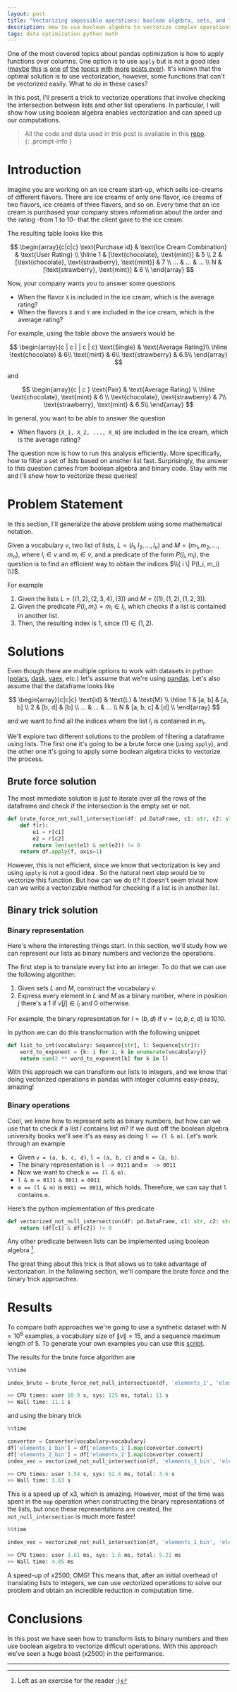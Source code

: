 ```yaml
---
layout: post
title: "Vectorizing impossible operations: boolean algebra, sets, and filters"
description: How to use boolean algebra to vectorize complex operations and get x2000 speed-up.
tags: data optimization python math
---
```


One of the most covered topics about pandas optimization is how to apply functions over columns. One option is to use `apply` but is not a good idea ([maybe](https://python.plainenglish.io/pandas-how-you-can-speed-up-50x-using-vectorized-operations-d6e829317f30/) [this](https://stackoverflow.com/questions/27575854/vectorizing-a-function-in-pandas) [is](https://medium.com/analytics-vidhya/understanding-vectorization-in-numpy-and-pandas-188b6ebc5398) [one](https://towardsdatascience.com/efficient-pandas-apply-vs-vectorized-operations-91ca17669e84) [of](https://medium.com/productive-data-science/why-you-should-forget-for-loop-for-data-science-code-and-embrace-vectorization-696632622d5f) [the](https://morioh.com/p/7ba40acefa19) [topics](https://medium.com/analytics-vidhya/understanding-vectorization-in-numpy-and-pandas-188b6ebc5398) [with](https://datascience.blog.wzb.eu/2018/02/02/vectorization-and-parallelization-in-python-with-numpy-and-pandas/) [more](https://www.architecture-performance.fr/ap_blog/applying-a-row-wise-function-to-a-pandas-dataframe/) [posts ever](https://ogeek.cn/qa/?qa=383643/)). It's known that the optimal solution is to use vectorization, however, some functions that can't be vectorized easily. What to do in these cases?

In this post, I'll present a trick to vectorize operations that involve checking the intersection between lists and other list operations. In particular, I will show how using boolean algebra enables vectorization and can speed up our computations.


> All the code and data used in this post is available in this [repo](https://github.com/AlexMolas/fast-filters).  
{: .prompt-info }


# Introduction

Imagine you are working on an ice cream start-up, which sells ice-creams of different flavors. There are ice creams of only one flavor, ice creams of two flavors, ice creams of three flavors, and so on. Every time that an ice cream is purchased your company stores information about the order and the rating -from 1 to 10- that the client gave to the ice cream.

The resulting table looks like this

$$
\begin{array}{c|c|c}
        \text{Purchase id} & \text{Ice Cream Combination} & \text{User Rating} \\
        \hline
        1 & [\text{chocolate}, \text{mint}]  & 5  \\
        2 & [\text{chocolate}, \text{strawberry}, \text{mint}]  & 7 \\
        ...  & ... & ... \\ 
        N & [\text{strawberry}, \text{mint}] & 6 \\
\end{array}
$$

Now, your company wants you to answer some questions

* When the flavor `X` is included in the ice cream, which is the average rating?
* When the flavors `X` and `Y` are included in the ice cream, which is the average rating?

For example, using the table above the answers would be

$$
\begin{array}{c | c | | c | c}
        \text{Single} & \text{Average Rating}\\
        \hline
        \text{chocolate}    & 6\\
        \text{mint}         & 6\\
        \text{strawberry}   & 6.5\\
\end{array}
$$

and 

$$
\begin{array}{c | c }
        \text{Pair} & \text{Average Rating} \\
        \hline
        \text{chocolate}, \text{mint}           & 6 \\
        \text{chocolate}, \text{strawberry}     & 7\\
        \text{strawberry}, \text{mint}          & 6.5\\
\end{array}
$$

In general, you want to be able to answer the question 

* When flavors `{X_1, X_2, ..., X_N}` are included in the ice cream, which is the average rating?

The question now is how to run this analysis efficiently. More specifically, how to filter a set of lists based on another list fast. Surprisingly, the answer to this question cames from boolean algebra and binary code. Stay with me and I'll show how to vectorize these queries! 

# Problem Statement

In this section, I'll generalize the above problem using some mathematical notation. 

Given a vocabulary $v$, two list of lists, $L = (l_1, l_2, ..., l_n)$ and $M = (m_1, m_2, ..., m_n)$, where $l_i \in v$ and $m_i \in v$, and a predicate of the form $P(l_i, m_i)$, the question is to find an efficient way to obtain the indices  $\\{ i \| P(l_i, m_i) \\}$.

For example

1. Given the lists $L = ((1, 2), (2, 3, 4), (3))$ and $M = ((1), (1, 2), (1, 2, 3))$.
3. Given the predicate $P(l_i, m_i) = m_i \in l_i$, which checks if a list is contained in another list.
4. Then, the resulting index is $1$, since $(1) \in (1, 2)$.

# Solutions

Even though there are multiple options to work with datasets in python ([polars](https://www.pola.rs/), [dask](https://dask.org/), [vaex](https://vaex.io/), etc.) let's assume that we're using [pandas](https://pandas.pydata.org/). Let's also assume that the dataframe looks like

$$
\begin{array}{c|c|c}
        \text{id} & \text{L} & \text{M} \\
        \hline
        1 & [a, b]  & [a, b]  \\
        2 & [b, d]  & [b] \\
        ...  & ... & ... \\ 
        N & [a, b, c] & [d] \\
\end{array}
$$

and we want to find all the indices where the list $l_i$ is contained in $m_i$. 

We'll explore two different solutions to the problem of filtering a dataframe using lists. The first one it's going to be a brute force one (using `apply`), and the other one it's going to apply some boolean algebra tricks to vectorize the process.

## Brute force solution

The most immediate solution is just to iterate over all the rows of the dataframe and check if the intersection is the empty set or not.

```python
def brute_force_not_null_intersection(df: pd.DataFrame, c1: str, c2: str):
    def f(r):
        e1 = r[c1]
        e2 = r[c2]
        return len(set(e1) & set(e2)) != 0
    return df.apply(f, axis=1)
```

However, this is not efficient, since we know that vectorization is key and using `apply` is not a good idea . So the natural next step would be to vectorize this function. But how can we do it? It doesn't seem trivial how can we write a vectorizable method for checking if a list is in another list.

## Binary trick solution

### Binary representation

Here's where the interesting things start. In this section, we'll study how we can represent our lists as binary numbers and vectorize the operations.

The first step is to translate every list into an integer. To do that we can use the following algorithm:

1. Given sets $L$ and $M$, construct the vocabulary $v$.
2. Express every element in $L$ and $M$ as a binary number, where in position $j$ there's a $1$ if $v[j] \in l_i$ and $0$ otherwise.

For example, the binary representation for $l = (b, d)$ if $v = (a, b, c, d)$ is $1010$.

In python we can do this transformation with the following snippet


```python
def list_to_int(vocabulary: Sequence[str], l: Sequence[str]):
    word_to_exponent = {k: i for i, k in enumerate(vocabulary)}
    return sum(2 ** word_to_exponent[k] for k in l)
```

With this approach we can transform our lists to integers, and we know that doing vectorized operations in pandas with integer columns easy-peasy, amazing! 


### Binary operations

Cool, we know how to represent sets as binary numbers, but how can we use that to check if a list $l$ contains list $m$?  If we dust off the boolean algebra university books we'll see it's as easy as doing `l == (l & m)`. Let's work through an example

* Given `v = (a, b, c, d)`, `l = (a, b, c)` and `m = (a, b)`.
* The binary representation is `l -> 0111` and `m  -> 0011`
* Now we want to check `m == (l & m)`.
* `l & m = 0111 & 0011 = 0011`
* `m == (l & m)` is `0011 == 0011`, which holds. Therefore, we can say that `l` contains `m`.


Here’s the python implementation of this predicate


```python
def vectorized_not_null_intersection(df: pd.DataFrame, c1: str, c2: str) -> pd.Series:
    return (df[c1] & df[c2]) != 0
```

Any other predicate between lists can be implemented using boolean algebra [^1].

The great thing about this trick is that allows us to take advantage of vectorization. In the following section, we'll compare the brute force and the binary trick approaches.

# Results 

To compare both approaches we're going to use a synthetic dataset with $N = 10^6$ examples, a vocabulary size of $\|v\| = 15$, and a sequence maximum length of 5. To generate your own examples you can use this [script](https://github.com/AlexMolas/fast-filters/blob/main/scripts/generate_examples.py).

The results for the brute force algorithm are

```python
%%time

index_brute = brute_force_not_null_intersection(df, 'elements_1', 'elements_2')

>> CPU times: user 10.9 s, sys: 125 ms, total: 11 s
>> Wall time: 11.1 s
```

and using the binary trick

```python
%%time

converter = Converter(vocabulary=vocabulary)
df['elements_1_bin'] = df['elements_1'].map(converter.convert)
df['elements_2_bin'] = df['elements_2'].map(converter.convert)
index_vec = vectorized_not_null_intersection(df, 'elements_1_bin', 'elements_2_bin')

>> CPU times: user 3.54 s, sys: 52.4 ms, total: 3.6 s
>> Wall time: 3.63 s
``` 

This is a speed up of x3, which is amazing. However, most of the time was spent in the `map` operation when constructing the binary representations of the lists, but once these representations are created, the `not_null_intersection` is much more faster!

```python
%%time

index_vec = vectorized_not_null_intersection(df, 'elements_1_bin', 'elements_2_bin')

>> CPU times: user 3.61 ms, sys: 1.6 ms, total: 5.21 ms
>> Wall time: 4.05 ms
```

A speed-up of x2500, OMG! This means that, after an initial overhead of translating lists to integers, we can use vectorized operations to solve our problem and obtain an incredible reduction in computation time. 

# Conclusions

In this post we have seen how to transform lists to binary numbers and then use boolean algebra to vectorize difficult operations. With this approach we've seen a huge boost (x2500) in the performance.

---

[^1]: Left as an exercise for the reader ;)